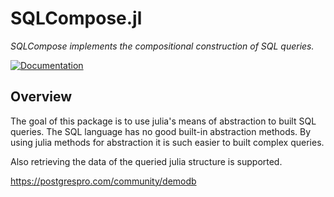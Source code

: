 # SQLCompose.jl

*SQLCompose implements the compositional construction of SQL queries.*

[![Documentation][docs-rel-img]][docs-rel-url]

## Overview

The goal of this package is to use julia's means of abstraction to built SQL queries.
The SQL language has no good built-in abstraction methods. By using julia methods for abstraction it
is such easier to built complex queries.

Also retrieving the data of the queried julia structure is supported.


https://postgrespro.com/community/demodb

[docs-rel-img]: https://img.shields.io/badge/docs-dev-blue.svg
[docs-rel-url]: https://robertsmit.github.io/SQLCompose.jl/